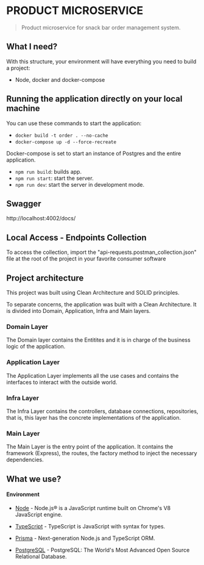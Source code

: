 # PRODUCT MICROSERVICE

> Product microservice for snack bar order management system.


## What I need?

With this structure, your environment will have everything you need to build a project:

- Node, docker and docker-compose

## Running the application directly on your local machine

You can use these commands to start the application:

- `docker build -t order . --no-cache`
- `docker-compose up -d --force-recreate`

Docker-compose is set to start an instance of Postgres and the entire application.

- `npm run build`: builds app.
- `npm run start`: start the server.
- `npm run dev`: start the server in development mode.
## Swagger

http://localhost:4002/docs/

## Local Access - Endpoints Collection

To access the collection, import the "api-requests.postman_collection.json" file at the root of the project in your favorite consumer software

## Project architecture

This project was built using Clean Architecture and SOLID principles.

To separate concerns, the application was built with a Clean Architecture. It is divided into Domain, Application, Infra and Main layers.

### Domain Layer

The Domain layer contains the Entitites and it is in charge of the business logic of the application.

### Application Layer
The Application Layer implements all the use cases and contains the interfaces to interact with the outside world.

### Infra Layer
The Infra Layer contains the controllers, database connections, repositories, that is, this layer has the concrete implementations of the application.


### Main Layer
The Main Layer is the entry point of the application. It contains the framework (Express), the routes, the factory method to inject the necessary dependencies.

## What we use?

#### Environment

- [Node](https://nodejs.org/en/) - Node.js® is a JavaScript runtime built on Chrome's V8 JavaScript engine.

- [TypeScript](https://www.typescriptlang.org/) - TypeScript is JavaScript with syntax for types.

- [Prisma](https://www.prisma.io) - Next-generation Node.js and TypeScript ORM.

- [PostgreSQL](https://postgresql.org/) - PostgreSQL: The World's Most Advanced Open Source Relational Database.
